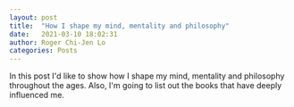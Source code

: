 ```yaml
---
layout: post
title:  "How I shape my mind, mentality and philosophy"
date:   2021-03-10 18:02:31
author: Roger Chi-Jen Lo
categories: Posts
---
```


In this post I'd like to show how I shape my mind, mentality and philosophy throughout the ages. Also, I'm going to list out the books that have deeply influenced me.
